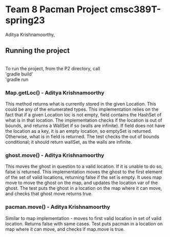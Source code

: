 # Team 8 Pacman Project cmsc389T-spring23


Aditya Krishnamoorthy, 





## Running the project
<br />
To run the project, from the P2 directory, call
<br />'gradle build'<br/>'gradle run<br />


### Map.getLoc() - Aditya Krishnamoorthy<br />
This method returns what is currently stored in the given Location. This could be any of the enumerated types.
This implementation relies on the fact that if a given Location loc is not empty, field contains the HashSet of what is in that location.
The implementation checks if the location is out of bounds, and returns a WallSet if so (walls are infinite). If field does not have the location as a key,
it is an empty location, so emptySet is returned. Otherwise, what is in field is returned.
The test checks the out of bounds conditional; it should return wallSet, as the walls are infinite.

### ghost.move() - Aditya Krishnamoorthy<br />
This moves the ghost in question to a valid location. If it is unable to do so, false is returned.
This implementation moves the ghost to the first element of the set of valid locations, returning false if the set is empty. It uses map move to move the ghost on the map, and updates the location var of the ghost. The test puts the ghost in a location on the map where it can move, and checks that ghost move returns true.

### pacman.move() - Aditya Krishnamoorthy<br />
Similar to map implementation - moves to first valid location in set of valid location. Returns false with same cases.
Test puts pacman in a location on map where it can move, and checks if map.move is true.